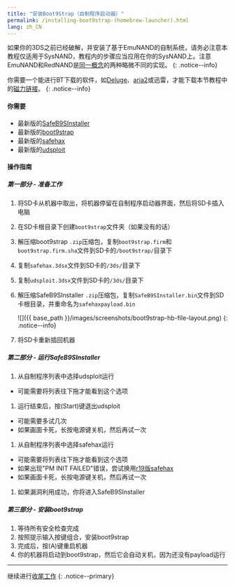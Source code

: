 ```yaml
---
title: "安装Boot9Strap（自制程序启动器）"
permalink: /installing-boot9strap-(homebrew-launcher).html
lang: zh_CN
---
```


如果你的3DS之前已经破解，并安装了基于EmuNAND的自制系统，请务必注意本教程仅适用于SysNAND，教程内的步骤应当应用在你的SysNAND上。注意EmuNAND和RedNAND是[同一概念](http://3dbrew.org/wiki/NAND_Redirection)的两种略微不同的实现。
{: .notice--info}

你需要一个能进行BT下载的软件，如[Deluge](http://dev.deluge-torrent.org/wiki/Download)、[aria2](https://aria2.github.io/)或迅雷，才能下载本节教程中的[磁力链接](http://baike.baidu.com/item/%E7%A3%81%E5%8A%9B%E9%93%BE%E6%8E%A5)。
{: .notice--info}

#### 你需要

* 最新版的[SafeB9SInstaller](https://github.com/d0k3/SafeB9SInstaller/releases/latest)
* 最新版的[boot9strap](https://github.com/SciresM/boot9strap/releases/latest)
* 最新版的[safehax](https://github.com/TiniVi/safehax/releases/)
* 最新版的[udsploit](https://github.com/smealum/udsploit/releases/latest)

#### 操作指南

##### 第一部分 - 准备工作

1. 将SD卡从机器中取出，将机器停留在自制程序启动器界面，然后将SD卡插入电脑
1. 在SD卡根目录下创建`boot9strap`文件夹（如果没有的话）
1. 解压缩boot9strap `.zip`压缩包，复制`boot9strap.firm`和`boot9strap.firm.sha`文件到SD卡的`/boot9strap/`目录下
1. 复制`safehax.3dsx`文件到SD卡的`/3ds/`目录下
1. 复制`udsploit.3dsx`文件到SD卡的`/3ds/`目录下
1. 解压缩SafeB9SInstaller `.zip`压缩包，复制`SafeB9SInstaller.bin`文件到SD卡根目录，并重命名为`safehaxpayload.bin`

    ![]({{ base_path }}/images/screenshots/boot9strap-hb-file-layout.png)
    {: .notice--info}

1. 将SD卡重新插回机器

##### 第二部分 - 运行SafeB9SInstaller

1. 从自制程序列表中选择udsploit运行
  + 可能需要将列表往下拖才能看到这个选项
1. 运行结束后，按(Start)键退出udsploit
  + 可能需要多试几次
  + 如果画面卡死，长按电源键关机，然后再试一次
1. 从自制程序列表中选择safehax运行
  + 可能需要将列表往下拖才能看到这个选项
  + 如果出现"PM INIT FAILED"错误，尝试换用[r19版safehax](https://github.com/TiniVi/safehax/releases/tag/r19)
  + 如果画面卡死，长按电源键关机，然后再试一次
1. 如果漏洞利用成功，你将进入SafeB9SInstaller

##### 第三部分 - 安装boot9strap

1. 等待所有安全检查完成
1. 按照提示输入按键组合，安装boot9strap
1. 完成后，按(A)键重启机器
1. 你的机器将启动到boot9strap，然后它会自动关机，因为还没有payload运行

___

继续进行[收尾工作](finalizing-setup)
{: .notice--primary}